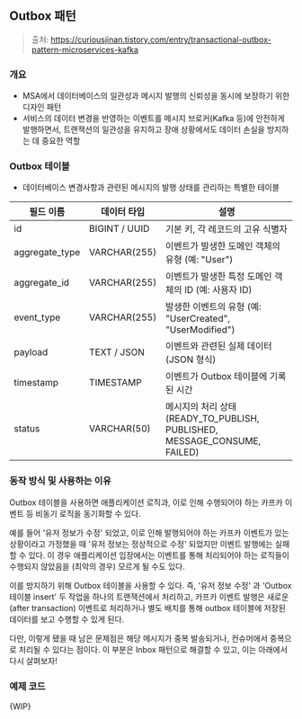 ## Outbox 패턴
> 출처: https://curiousjinan.tistory.com/entry/transactional-outbox-pattern-microservices-kafka

### 개요
* MSA에서 데이터베이스의 일관성과 메시지 발행의 신뢰성을 동시에 보장하기 위한 디자인 패턴
* 서비스의 데이터 변경을 반영하는 이벤트를 메시지 브로커(Kafka 등)에 안전하게 발행하면서, 트랜잭션의 일관성을 유지하고 장애 상황에서도 데이터 손실을 방지하는 데 중요한 역할

### Outbox 테이블
* 데이터베이스 변경사항과 관련된 메시지의 발행 상태를 관리하는 특별한 테이블

| 필드 이름         | 데이터 타입      | 설명                                                      |
|------------------|-----------------|----------------------------------------------------------|
| id               | BIGINT / UUID   | 기본 키, 각 레코드의 고유 식별자                          |
| aggregate_type   | VARCHAR(255)    | 이벤트가 발생한 도메인 객체의 유형 (예: "User")           |
| aggregate_id     | VARCHAR(255)    | 이벤트가 발생한 특정 도메인 객체의 ID (예: 사용자 ID)     |
| event_type       | VARCHAR(255)    | 발생한 이벤트의 유형 (예: "UserCreated", "UserModified") |
| payload          | TEXT / JSON     | 이벤트와 관련된 실제 데이터 (JSON 형식)                   |
| timestamp        | TIMESTAMP       | 이벤트가 Outbox 테이블에 기록된 시간                     |
| status           | VARCHAR(50)     | 메시지의 처리 상태 (READY_TO_PUBLISH, PUBLISHED, MESSAGE_CONSUME, FAILED) |

### 동작 방식 및 사용하는 이유
Outbox 테이블을 사용하면 애플리케이션 로직과, 이로 인해 수행되어야 하는 카프카 이벤트 등 비동기 로직을 동기화할 수 있다.

예를 들어 '유저 정보가 수정' 되었고, 이로 인해 발행되어야 하는 카프카 이벤트가 있는 상황이라고 가정했을 때 '유저 정보는 정상적으로 수정' 되었지만 이벤트 발행에는 실패할 수 있다. 이 경우 애플리케이션 입장에서는 이벤트를 통해 처리되어야 하는 로직들이 수행되지 않았음을 (최악의 경우) 모르게 될 수도 있다.

이를 방지하기 위해 Outbox 테이블을 사용할 수 있다. 즉, '유저 정보 수정' 과 'Outbox 테이블 insert' 두 작업을 하나의 트랜잭션에서 처리하고, 카프카 이벤트 발행은 새로운 (after transaction) 이벤트로 처리하거나 별도 배치를 통해 outbox 테이블에 저장된 데이터를 보고 수행할 수 있게 된다.

다만, 이렇게 됐을 때 남은 문제점은 해당 메시지가 중복 발송되거나, 컨슈머에서 중복으로 처리될 수 있다는 점이다. 이 부분은 Inbox 패턴으로 해결할 수 있고, 이는 아래에서 다시 살펴보자!

### 예제 코드
{WIP}